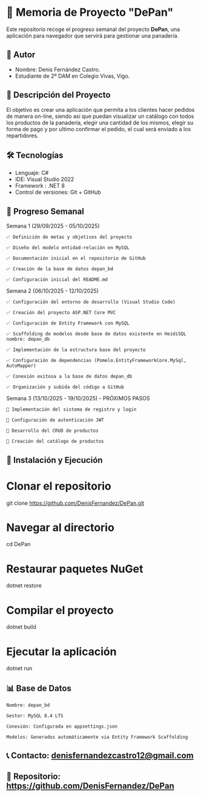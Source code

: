 # 📝 Memoria de Proyecto "DePan"

Este repositorio recoge el progreso semanal del proyecto **DePan**, una aplicación para navegador que servirá para gestionar una panadería.

## 👤 Autor
  - Nombre: Denis Fernández Castro.
- Estudiante de 2º DAM en Colegio Vivas, Vigo.

## 📖 Descripción del Proyecto
El objetivo es crear una aplicación que permita a los clientes hacer pedidos de manera on-line, siendo así que puedan visualizar un catálogo con todos los productos de la panadería,
elegir una cantidad de los mismos, elegir su forma de pago y por ultimo confirmar el pedido, el cual será enviado a los repartidores.

## 🛠️ Tecnologías
- Lenguaje: C#
- IDE: Visual Studio 2022
- Framework : .NET 8
- Control de versiones: Git + GitHub

## 📅 Progreso Semanal
Semana 1 (29/09/2025 - 05/10/2025)

    ✅ Definición de metas y objetivos del proyecto

    ✅ Diseño del modelo entidad-relación en MySQL

    ✅ Documentación inicial en el repositorio de GitHub

    ✅ Creación de la base de datos depan_bd

    ✅ Configuración inicial del README.md

Semana 2 (06/10/2025 - 12/10/2025)

    ✅ Configuración del entorno de desarrollo (Visual Studio Code)

    ✅ Creación del proyecto ASP.NET Core MVC

    ✅ Configuración de Entity Framework con MySQL

    ✅ Scaffolding de modelos desde base de datos existente en HeidiSQL nombre: depan_db

    ✅ Implementación de la estructura base del proyecto

    ✅ Configuración de dependencias (Pomelo.EntityFrameworkCore.MySql, AutoMapper)

    ✅ Conexión exitosa a la base de datos depan_db

    ✅ Organización y subida del código a GitHub

Semana 3 (13/10/2025 - 19/10/2025) - PRÓXIMOS PASOS

    🔄 Implementación del sistema de registro y login

    🔄 Configuración de autenticación JWT

    🔄 Desarrollo del CRUD de productos

    🔄 Creación del catálogo de productos

## 🚀 Instalación y Ejecución
# Clonar el repositorio
git clone https://github.com/DenisFernandez/DePan.git

# Navegar al directorio
cd DePan

# Restaurar paquetes NuGet
dotnet restore

# Compilar el proyecto
dotnet build

# Ejecutar la aplicación
dotnet run

## 📊 Base de Datos

    Nombre: depan_bd

    Gestor: MySQL 8.4 LTS

    Conexión: Configurada en appsettings.json

    Modelos: Generados automáticamente via Entity Framework Scaffolding
    
## 📞 Contacto: denisfernandezcastro12@gmail.com
## 🔗 Repositorio: https://github.com/DenisFernandez/DePan

    
